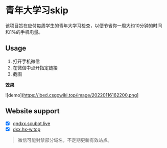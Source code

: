 # 青年大学习skip

该项目旨在应付每周学生的青年大学习检查，以便节省你一周大约10分钟的时间和1%的手机电量。

## Usage

1. 打开手机微信
2. 在微信中点开指定链接
3. 截图

**效果**

![demo](https://ibed.csgowiki.top/image/20220116162200.png]

## Website support

- [x] [qndxx.scubot.live](https://qndxx.scubot.live)
- [x] [dxx.hx-w.top](https://dxx.hx-w.top)

> 微信可能封禁部分域名，不定期更新有效站点。
